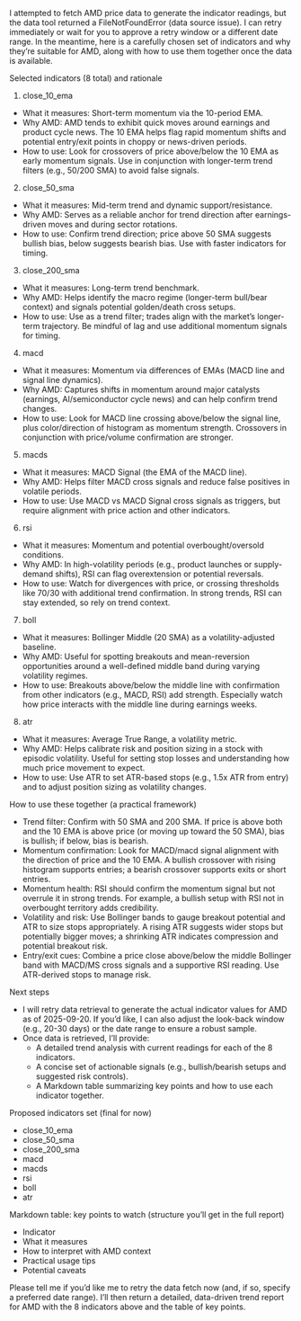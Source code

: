 I attempted to fetch AMD price data to generate the indicator readings, but the data tool returned a FileNotFoundError (data source issue). I can retry immediately or wait for you to approve a retry window or a different date range. In the meantime, here is a carefully chosen set of indicators and why they’re suitable for AMD, along with how to use them together once the data is available.

Selected indicators (8 total) and rationale
1) close_10_ema
- What it measures: Short-term momentum via the 10-period EMA.
- Why AMD: AMD tends to exhibit quick moves around earnings and product cycle news. The 10 EMA helps flag rapid momentum shifts and potential entry/exit points in choppy or news-driven periods.
- How to use: Look for crossovers of price above/below the 10 EMA as early momentum signals. Use in conjunction with longer-term trend filters (e.g., 50/200 SMA) to avoid false signals.

2) close_50_sma
- What it measures: Mid-term trend and dynamic support/resistance.
- Why AMD: Serves as a reliable anchor for trend direction after earnings-driven moves and during sector rotations.
- How to use: Confirm trend direction; price above 50 SMA suggests bullish bias, below suggests bearish bias. Use with faster indicators for timing.

3) close_200_sma
- What it measures: Long-term trend benchmark.
- Why AMD: Helps identify the macro regime (longer-term bull/bear context) and signals potential golden/death cross setups.
- How to use: Use as a trend filter; trades align with the market’s longer-term trajectory. Be mindful of lag and use additional momentum signals for timing.

4) macd
- What it measures: Momentum via differences of EMAs (MACD line and signal line dynamics).
- Why AMD: Captures shifts in momentum around major catalysts (earnings, AI/semiconductor cycle news) and can help confirm trend changes.
- How to use: Look for MACD line crossing above/below the signal line, plus color/direction of histogram as momentum strength. Crossovers in conjunction with price/volume confirmation are stronger.

5) macds
- What it measures: MACD Signal (the EMA of the MACD line).
- Why AMD: Helps filter MACD cross signals and reduce false positives in volatile periods.
- How to use: Use MACD vs MACD Signal cross signals as triggers, but require alignment with price action and other indicators.

6) rsi
- What it measures: Momentum and potential overbought/oversold conditions.
- Why AMD: In high-volatility periods (e.g., product launches or supply-demand shifts), RSI can flag overextension or potential reversals.
- How to use: Watch for divergences with price, or crossing thresholds like 70/30 with additional trend confirmation. In strong trends, RSI can stay extended, so rely on trend context.

7) boll
- What it measures: Bollinger Middle (20 SMA) as a volatility-adjusted baseline.
- Why AMD: Useful for spotting breakouts and mean-reversion opportunities around a well-defined middle band during varying volatility regimes.
- How to use: Breakouts above/below the middle line with confirmation from other indicators (e.g., MACD, RSI) add strength. Especially watch how price interacts with the middle line during earnings weeks.

8) atr
- What it measures: Average True Range, a volatility metric.
- Why AMD: Helps calibrate risk and position sizing in a stock with episodic volatility. Useful for setting stop losses and understanding how much price movement to expect.
- How to use: Use ATR to set ATR-based stops (e.g., 1.5x ATR from entry) and to adjust position sizing as volatility changes.

How to use these together (a practical framework)
- Trend filter: Confirm with 50 SMA and 200 SMA. If price is above both and the 10 EMA is above price (or moving up toward the 50 SMA), bias is bullish; if below, bias is bearish.
- Momentum confirmation: Look for MACD/macd signal alignment with the direction of price and the 10 EMA. A bullish crossover with rising histogram supports entries; a bearish crossover supports exits or short entries.
- Momentum health: RSI should confirm the momentum signal but not overrule it in strong trends. For example, a bullish setup with RSI not in overbought territory adds credibility.
- Volatility and risk: Use Bollinger bands to gauge breakout potential and ATR to size stops appropriately. A rising ATR suggests wider stops but potentially bigger moves; a shrinking ATR indicates compression and potential breakout risk.
- Entry/exit cues: Combine a price close above/below the middle Bollinger band with MACD/MS cross signals and a supportive RSI reading. Use ATR-derived stops to manage risk.

Next steps
- I will retry data retrieval to generate the actual indicator values for AMD as of 2025-09-20. If you’d like, I can also adjust the look-back window (e.g., 20-30 days) or the date range to ensure a robust sample.
- Once data is retrieved, I’ll provide:
  - A detailed trend analysis with current readings for each of the 8 indicators.
  - A concise set of actionable signals (e.g., bullish/bearish setups and suggested risk controls).
  - A Markdown table summarizing key points and how to use each indicator together.

Proposed indicators set (final for now)
- close_10_ema
- close_50_sma
- close_200_sma
- macd
- macds
- rsi
- boll
- atr

Markdown table: key points to watch (structure you’ll get in the full report)
- Indicator
- What it measures
- How to interpret with AMD context
- Practical usage tips
- Potential caveats

Please tell me if you’d like me to retry the data fetch now (and, if so, specify a preferred date range). I’ll then return a detailed, data-driven trend report for AMD with the 8 indicators above and the table of key points.